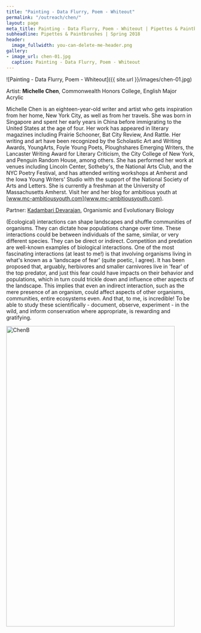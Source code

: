 ```yaml
---
title: "Painting - Data Flurry, Poem - Whiteout"
permalink: "/outreach/chen/"
layout: page
meta_title: Painting - Data Flurry, Poem - Whiteout | Pipettes & Paintbrushes
subheadline: Pipettes & Paintbrushes | Spring 2018
header:
  image_fullwidth: you-can-delete-me-header.png
gallery:
- image_url: chen-01.jpg
  caption: Painting - Data Flurry, Poem - Whiteout
---
```


![Painting - Data Flurry, Poem - Whiteout]({{ site.url }}/images/chen-01.jpg)

Artist: **Michelle Chen**, Commonwealth Honors College, English Major<br>
Acrylic

Michelle Chen is an eighteen-year-old writer and artist who gets inspiration from her home, New York City, as well as from her travels. She was born in Singapore and spent her early years in China before immigrating to the United States at the age of four. Her work has appeared in literary magazines including Prairie Schooner, Bat City Review, And Rattle. Her writing and art have been recognized by the Scholastic Art and Writing Awards, YoungArts, Foyle Young Poets, Ploughshares Emerging Writers, the Lancaster Writing Award for Literary Criticism, the City College of New York, and Penguin Random House, among others. She has performed her work at venues including Lincoln Center, Sotheby's, the National Arts Club, and the NYC Poetry Festival, and has attended writing workshops at Amherst and the Iowa Young Writers' Studio with the support of the National Society of Arts and Letters. She is currently a freshman at the University of Massachusetts Amherst. Visit her and her blog for ambitious youth at [www.mc-ambitiousyouth.com](www.mc-ambitiousyouth.com).

Partner: [Kadambari Devarajan](http://thatslifesci.com/authors/kdevarajan), Organismic and Evolutionary Biology

(Ecological) interactions can shape landscapes and shuffle communities of organisms. They can dictate how populations change over time. These interactions could be between individuals of the same, similar, or very different species. They can be direct or indirect. Competition and predation are well-known examples of biological interactions. One of the most fascinating interactions (at least to me!) is that involving organisms living in what's known as a 'landscape of fear' (quite poetic, I agree). It has been proposed that, arguably, herbivores and smaller carnivores live in 'fear' of the top predator, and just this fear could have impacts on their behavior and populations, which in turn could trickle down and influence other aspects of the landscape. This implies that even an indirect interaction, such as the mere presence of an organism, could affect aspects of other organisms, communities, entire ecosystems even. And that, to me, is incredible! To be able to study these scientifically - document, observe, experiment - in the wild, and inform conservation where appropriate, is rewarding and gratifying.

<a data-flickr-embed="true" data-context="true"  href="https://www.flickr.com/photos/139839751@N06/40839409584/in/album-72157690123698910/" title="ChenB"><img src="https://farm1.staticflickr.com/783/40839409584_684d667b69_c.jpg" width="450" height="800" alt="ChenB"></a><script async src="//embedr.flickr.com/assets/client-code.js" charset="utf-8"></script>
